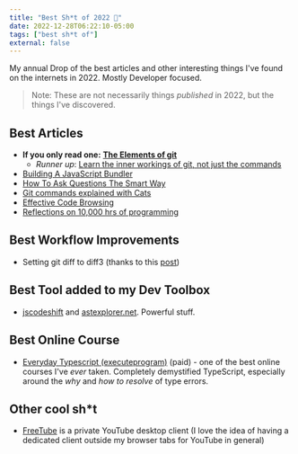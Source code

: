 ```yaml
---
title: "Best Sh*t of 2022 🥳"
date: 2022-12-28T06:22:10-05:00
tags: ["best sh*t of"]
external: false
---
```


My annual Drop of the best articles and other interesting things I've found on the internets in 2022. Mostly Developer focused.

> Note: These are not necessarily things _published_ in 2022, but the things I've discovered.

## Best Articles
- **If you only read one:** **[The Elements of git](https://cuddly-octo-palm-tree.com/posts/2021-09-19-git-elements/)**
  - _Runner up_: [Learn the inner workings of git, not just the commands](https://developer.ibm.com/tutorials/d-learn-workings-git/)
- [Building A JavaScript Bundler](https://cpojer.net/posts/building-a-javascript-bundler)
- [How To Ask Questions The Smart Way](http://www.catb.org/~esr/faqs/smart-questions.html)
- [Git commands explained with Cats](https://girliemac.com/blog/2017/12/26/git-purr/)
- [Effective Code Browsing](https://noahan.me/posts/effective-code-browsing-part1/)
- [Reflections on 10,000 hrs of programming](https://matt-rickard.com/reflections-on-10-000-hours-of-programming)

## Best Workflow Improvements
- Setting git diff to diff3 (thanks to this [post](https://blog.nilbus.com/take-the-pain-out-of-git-conflict-resolution-use-diff3/))

## Best Tool added to my Dev Toolbox

- [jscodeshift](https://github.com/facebook/jscodeshift) and [astexplorer.net](https://astexplorer.net/). Powerful stuff.

## Best Online Course

- [Everyday Typescript (executeprogram)](https://www.executeprogram.com/courses/everyday-typescript) (paid) - one of the best
online courses I've _ever_ taken. Completely demystified TypeScript, especially around the _why_ and _how to resolve_ of type errors.

## Other cool sh*t

- [FreeTube](https://freetubeapp.io/) is a private YouTube desktop client (I love the idea of having
a dedicated client outside my browser tabs for YouTube in general)
